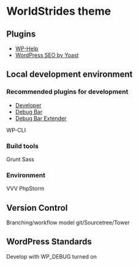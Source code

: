 # WorldStrides theme

## Plugins

* [WP-Help](https://wordpress.org/plugins/wp-help/)
* [WordPress SEO by Yoast](https://wordpress.org/plugins/wordpress-seo/)


## Local development environment

### Recommended plugins for development

* [Developer](https://wordpress.org/plugins/developer/)
* [Debug Bar](https://wordpress.org/plugins/debug-bar/)
* [Debug Bar Extender](https://wordpress.org/plugins/debug-bar-extender/)

WP-CLI

### Build tools

Grunt
Sass


### Environment

VVV
PhpStorm

## Version Control

Branching/workflow model
git/Sourcetree/Tower


## WordPress Standards

Develop with WP_DEBUG turned on
